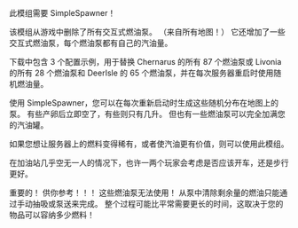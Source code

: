 此模组需要 SimpleSpawner！

该模组从游戏中删除了所有交互式燃油泵。 （来自所有地图！）
它还增加了一些交互式燃油泵，每个燃油泵都有自己的汽油量。

下载中包含 3 个配置示例，用于替换 Chernarus 的所有 87 个燃油泵或 Livonia 的所有 28 个燃油泵和 DeerIsle 的 65 个燃油泵，并在每次服务器重启时使用随机燃油量。

使用 SimpleSpawner，您可以在每次重新启动时生成这些随机分布在地图上的泵。
有些产卵后立即空了，有些则只有几升。
但也有一些燃油泵可以完全加满您的汽油罐。

如果您想让服务器上的燃料变得稀有，或者使汽油更有价值，则可以使用此模组。

在加油站几乎空无一人的情况下，也许一两个玩家会考虑是否应该开车，还是步行更好。

重要的！ 供你参考！！！
这些燃油泵无法使用！ 从泵中清除剩余量的燃油只能通过手动抽吸或泵送来完成。
整个过程可能比平常需要更长的时间，这取决于您的物品可以容纳多少燃料！